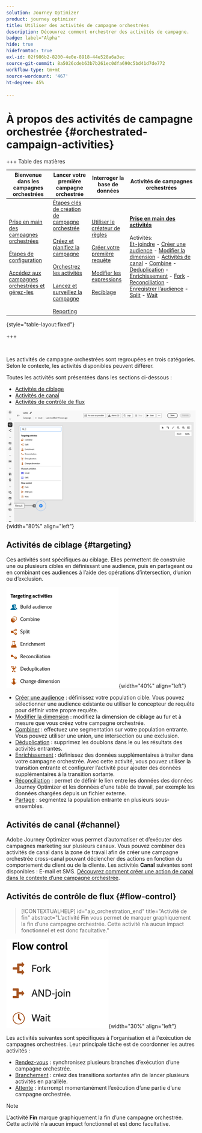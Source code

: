 ```yaml
---
solution: Journey Optimizer
product: journey optimizer
title: Utiliser des activités de campagne orchestrées
description: Découvrez comment orchestrer des activités de campagne.
badge: label="Alpha"
hide: true
hidefromtoc: true
exl-id: 02f986b2-8200-4e0e-8918-44e528a6a3ec
source-git-commit: 8a5026cdeb63b7b261ec0dfa690c5bd41d7de772
workflow-type: tm+mt
source-wordcount: '467'
ht-degree: 45%

---
```


# À propos des activités de campagne orchestrée {#orchestrated-campaign-activities}


+++ Table des matières

| Bienvenue dans les campagnes orchestrées | Lancer votre première campagne orchestrée | Interroger la base de données | Activités de campagnes orchestrées |
|---|---|---|---|
| [Prise en main des campagnes orchestrées](../gs-orchestrated-campaigns.md)<br/><br/>[Étapes de configuration](../configuration-steps.md)<br/><br/>[Accédez aux campagnes orchestrées et gérez-les](../access-manage-orchestrated-campaigns.md) | [Étapes clés de création de campagne orchestrée](../gs-campaign-creation.md)<br/><br/>[Créez et planifiez la campagne](../create-orchestrated-campaign.md)<br/><br/>[Orchestrez les activités](../orchestrate-activities.md)<br/><br/>[Lancez et surveillez la campagne](../start-monitor-campaigns.md)<br/><br/>[Reporting](../reporting-campaigns.md) | [Utiliser le créateur de règles](../orchestrated-rule-builder.md)<br/><br/>[Créer votre première requête](../build-query.md)<br/><br/>[Modifier les expressions](../edit-expressions.md)<br/><br/>[Reciblage](../retarget.md) | <b>[Prise en main des activités](about-activities.md)</b><br/><br/>Activités:<br/>[Et-joindre](and-join.md) - [Créer une audience](build-audience.md) - [Modifier la dimension](change-dimension.md) - [Activités de canal](channels.md) - [Combine](combine.md) - [Deduplication](deduplication.md) - [Enrichissement](enrichment.md) - [Fork](fork.md) - [Reconciliation](reconciliation.md) - [Enregistrer l’audience](save-audience.md) - [Split](split.md) - [Wait](wait.md) |

{style="table-layout:fixed"}

+++

<br/>

Les activités de campagne orchestrées sont regroupées en trois catégories. Selon le contexte, les activités disponibles peuvent différer.

Toutes les activités sont présentées dans les sections ci-dessous :

* [Activités de ciblage](#targeting)
* [Activités de canal](#channel)
* [Activités de contrôle de flux](#flow-control)

![Liste des activités disponibles dans la zone de travail](../assets/orchestrated-activities.png){width="80%" align="left"}

## Activités de ciblage {#targeting}

Ces activités sont spécifiques au ciblage. Elles permettent de construire une ou plusieurs cibles en définissant une audience, puis en partageant ou en combinant ces audiences à l’aide des opérations d’intersection, d’union ou d’exclusion.

![Liste des activités de ciblage](../assets/targeting-activities.png){width="40%" align="left"}

* [Créer une audience](build-audience.md) : définissez votre population cible. Vous pouvez sélectionner une audience existante ou utiliser le concepteur de requête pour définir votre propre requête.
* [Modifier la dimension](change-dimension.md) : modifiez la dimension de ciblage au fur et à mesure que vous créez votre campagne orchestrée.
* [Combiner](combine.md) : effectuez une segmentation sur votre population entrante. Vous pouvez utiliser une union, une intersection ou une exclusion.
* [Déduplication](deduplication.md) : supprimez les doublons dans le ou les résultats des activités entrantes.
* [Enrichissement](enrichment.md) : définissez des données supplémentaires à traiter dans votre campagne orchestrée. Avec cette activité, vous pouvez utiliser la transition entrante et configurer l’activité pour ajouter des données supplémentaires à la transition sortante.
* [Réconciliation](reconciliation.md) : permet de définir le lien entre les données des données Journey Optimizer et les données d&#39;une table de travail, par exemple les données chargées depuis un fichier externe.
* [Partage](split.md) : segmentez la population entrante en plusieurs sous-ensembles.

## Activités de canal {#channel}

Adobe Journey Optimizer vous permet d’automatiser et d’exécuter des campagnes marketing sur plusieurs canaux. Vous pouvez combiner des activités de canal dans la zone de travail afin de créer une campagne orchestrée cross-canal pouvant déclencher des actions en fonction du comportement du client ou de la cliente. Les activités **Canal** suivantes sont disponibles : E-mail et SMS. [Découvrez comment créer une action de canal dans le contexte d’une campagne orchestrée](channels.md).

## Activités de contrôle de flux {#flow-control}

>[!CONTEXTUALHELP]
>id="ajo_orchestration_end"
>title="Activité de fin"
>abstract="L’activité **Fin** vous permet de marquer graphiquement la fin d’une campagne orchestrée. Cette activité n’a aucun impact fonctionnel et est donc facultative."

![Liste des activités de contrôle de flux](../assets/flow-control-activities.png){width="30%" align="left"}

Les activités suivantes sont spécifiques à l&#39;organisation et à l&#39;exécution de campagnes orchestrées. Leur principale tâche est de coordonner les autres activités :

* [Rendez-vous](and-join.md) : synchronisez plusieurs branches d’exécution d’une campagne orchestrée.
* [Branchement](fork.md) : créez des transitions sortantes afin de lancer plusieurs activités en parallèle.
* [Attente](wait.md) : interrompt momentanément l’exécution d’une partie d’une campagne orchestrée.
  <!--* [Test](test.md): Enable transitions based on specified conditions.-->

>[!NOTE]
>L’activité **Fin** marque graphiquement la fin d’une campagne orchestrée. Cette activité n’a aucun impact fonctionnel et est donc facultative.
